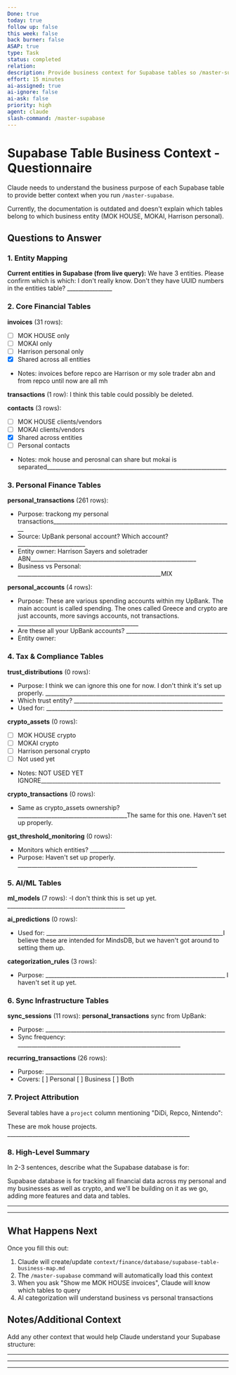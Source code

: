 ```yaml
---
Done: true
today: true
follow up: false
this week: false
back burner: false
ASAP: true
type: Task
status: completed
relation:
description: Provide business context for Supabase tables so /master-supabase command understands what each table is for
effort: 15 minutes
ai-assigned: true
ai-ignore: false
ai-ask: false
priority: high
agent: claude
slash-command: /master-supabase
---
```


# Supabase Table Business Context - Questionnaire

Claude needs to understand the business purpose of each Supabase table to provide better context when you run `/master-supabase`.

Currently, the documentation is outdated and doesn't explain which tables belong to which business entity (MOK HOUSE, MOKAI, Harrison personal).

## Questions to Answer

### 1. Entity Mapping

**Current entities in Supabase (from live query):**
We have 3 entities. Please confirm which is which:
I don't really know. Don't they have UUID numbers in the entities table? ________________

### 2. Core Financial Tables

**invoices** (31 rows):
- [ ] MOK HOUSE only
- [ ] MOKAI only
- [ ] Harrison personal only
- [x] Shared across all entities
- Notes: invoices before repco are Harrison or my sole trader abn and from repco until now are all mh

**transactions** (1 row):
I think this table could possibly be deleted.

**contacts** (3 rows):
- [ ] MOK HOUSE clients/vendors
- [ ] MOKAI clients/vendors
- [x] Shared across entities
- [ ] Personal contacts
- Notes: mok house and perosnal can share but mokai is separated________________________________________________________________

### 3. Personal Finance Tables

**personal_transactions** (261 rows):
- Purpose: trackong my personal transactions________________________________________________________________
- Source: UpBank personal account? Which account? ________________________
- Entity owner: Harrison Sayers and soletrader ABN___________________________________________________________
- Business vs Personal: ___________________________________________________MIX

**personal_accounts** (4 rows):
- Purpose: These are various spending accounts within my UpBank. The main account is called spending. The ones called Greece and crypto are just accounts, more savings accounts, not transactions.  ___________________________________________
- Are these all your UpBank accounts? ____________________________________
- Entity owner:

### 4. Tax & Compliance Tables

**trust_distributions** (0 rows):
- Purpose: I think we can ignore this one for now. I don't think it's set up properly. ________________________________________________________________
- Which trust entity? _____________________________________________________
- Used for: _______________________________________________________________

**crypto_assets** (0 rows):
- [ ] MOK HOUSE crypto
- [ ] MOKAI crypto
- [ ] Harrison personal crypto
- [ ] Not used yet
- Notes: NOT USED YET IGNORE________________________________________________________________

**crypto_transactions** (0 rows):
- Same as crypto_assets ownership? _______________________________________The same for this one. Haven't set up properly.

**gst_threshold_monitoring** (0 rows):
- Monitors which entities? ________________________________________________
- Purpose: Haven't set up properly. ________________________________________________________________

### 5. AI/ML Tables

**ml_models** (7 rows):
-I don't think this is set up yet. __________________________________________

**ai_predictions** (0 rows):
- Used for: _______________________________________________________________I believe these are intended for MindsDB, but we haven't got around to setting them up.

**categorization_rules** (3 rows):
- Purpose: ________________________________________________________________
I haven't set it up yet.

### 6. Sync Infrastructure Tables

**sync_sessions** (11 rows):
**personal_transactions** sync from UpBank:
- Purpose: ________________________________________________________________
- Sync frequency: __________________________________________________________

**recurring_transactions** (26 rows):
- Purpose: ________________________________________________________________
- Covers: [ ] Personal [ ] Business [ ] Both

### 7. Project Attribution

Several tables have a `project` column mentioning "DiDi, Repco, Nintendo":

These are mok house projects. _________________________________________________________________

### 8. High-Level Summary

In 2-3 sentences, describe what the Supabase database is for:

Supabase database is for tracking all financial data across my personal and my businesses as well as crypto, and we'll be building on it as we go, adding more features and data and tables.
___________________________________________________________________________
___________________________________________________________________________

## What Happens Next

Once you fill this out:

1. Claude will create/update `context/finance/database/supabase-table-business-map.md`
2. The `/master-supabase` command will automatically load this context
3. When you ask "Show me MOK HOUSE invoices", Claude will know which tables to query
4. AI categorization will understand business vs personal transactions

## Notes/Additional Context

Add any other context that would help Claude understand your Supabase structure:

___________________________________________________________________________
___________________________________________________________________________
___________________________________________________________________________
